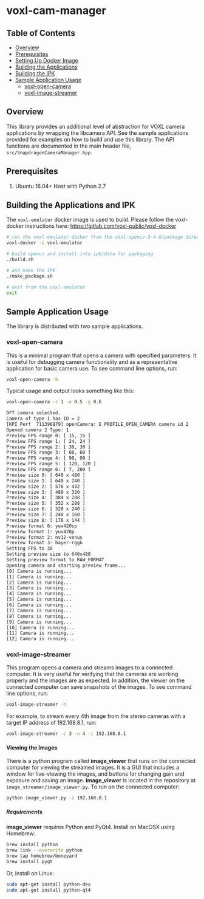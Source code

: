 # voxl-cam-manager

## Table of Contents

- [Overview](#overview)
- [Prerequisites](#prerequisites)
- [Setting Up Docker Image](#setting-up-docker-image)
- [Building the Applications](#building-the-applications)
- [Building the IPK](#building-the-ipk)
- [Sample Application Usage](#sample-application-usage)
  - [voxl-open-camera](#voxl-open-camera)
  - [voxl-image-streamer](#voxl-image-streamer)

## Overview

This library provides an additional level of abstraction for VOXL camera applications by wrapping the libcamera API. See the sample applications provided 
for examples on how to build and use this library. The API functions are documented in the main header file, `src/SnapdragonCameraManager.hpp`.

## Prerequisites

1. Ubuntu 16.04+ Host with Python 2.7

## Building the Applications and IPK

The `voxl-emulator` docker image is used to build. Please follow the voxl-docker instructions here:
https://gitlab.com/voxl-public/voxl-docker

```bash
# run the voxl-emulator docker from the voxl-opencv-3-4-6/package directory
voxl-docker -i voxl-emulator

# build opencv and install into ipk/data for packaging
./build.sh

# and make the IPK
./make_package.sh

# exit from the voxl-emulator
exit
```

## Sample Application Usage

The library is distributed with two sample applications.

### voxl-open-camera

This is a minimal program that opens a camera with specified parameters. It is useful for debugging camera functionality and as a representative application for basic camera use. To see command line options, run:

```bash
voxl-open-camera -h
```

Typical usage and output looks something like this:

```bash
voxl-open-camera -c 1 -e 0.5 -g 0.6

DFT camera selected.
Camera of type 1 has ID = 2
[KPI Perf  711396879] openCamera: E PROFILE_OPEN_CAMERA camera id 2
Opened camera 2 Type: 1
Preview FPS range 0: [ 15, 15 ]
Preview FPS range 1: [ 24, 24 ]
Preview FPS range 2: [ 30, 30 ]
Preview FPS range 3: [ 60, 60 ]
Preview FPS range 4: [ 90, 90 ]
Preview FPS range 5: [ 120, 120 ]
Preview FPS range 6: [ 7, 200 ]
Preview size 0: [ 640 x 480 ]
Preview size 1: [ 640 x 240 ]
Preview size 2: [ 576 x 432 ]
Preview size 3: [ 480 x 320 ]
Preview size 4: [ 384 x 288 ]
Preview size 5: [ 352 x 288 ]
Preview size 6: [ 320 x 240 ]
Preview size 7: [ 240 x 160 ]
Preview size 8: [ 176 x 144 ]
Preview format 0: yuv420sp
Preview format 1: yuv420p
Preview format 2: nv12-venus
Preview format 3: bayer-rggb
Setting FPS to 30
Setting preview size to 640x480
Setting preview format to RAW_FORMAT
Opening camera and starting preview frame...
[0] Camera is running...
[1] Camera is running...
[2] Camera is running...
[3] Camera is running...
[4] Camera is running...
[5] Camera is running...
[6] Camera is running...
[7] Camera is running...
[8] Camera is running...
[9] Camera is running...
[10] Camera is running...
[11] Camera is running...
[12] Camera is running...
```

### voxl-image-streamer

This program opens a camera and streams images to a connected computer. It is very useful for verifying that the cameras are working properly and the images are as expected. In addition, the viewer on the connected computer can save snapshots of the images. To see command line options, run:

```bash
voxl-image-streamer -h
```

For example, to stream every 4th image from the stereo cameras with a target IP address of 192.168.8.1, run:

```bash
voxl-image-streamer -c 3 -n 4 -i 192.168.8.1
```

#### Viewing the Images

There is a python program called **image_viewer** that runs on the connected computer for viewing the streamed images. It is a GUI that includes a window for live-viewing the images, and buttons for changing gain and exposure and saving an image. **image_viewer** is located in the repository at `image_streamer/image_viewer.py`. To run on the connected computer:

```bash
python image_viewer.py -i 192.168.8.1
```

##### Requirements

**image_viewer** requires Python and PyQt4. Install on MacOSX using Homebrew:
```bash
brew install python
brew link --overwrite python
brew tap homebrew/boneyard
brew install pyqt
```

Or, install on Linux:

```bash
sudo apt-get install python-dev
sudo apt-get install python-qt4
```
